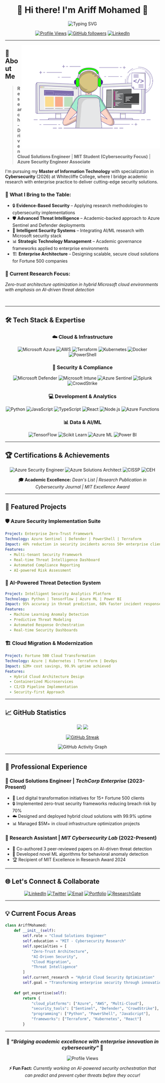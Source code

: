 <div align="center">

# 💫 Hi there! I'm **Ariff Mohamed** 🚀

![Typing SVG](https://readme-typing-svg.herokuapp.com?font=Fira+Code&weight=600&size=32&duration=3000&pause=1000&color=2196F3&center=true&vCenter=true&width=800&lines=Cloud+Solutions+Engineer+%7C+Azure+Expert;MIT+Student+%7C+Cybersecurity+Research;Building+Secure+Cloud+Architectures;Research-Driven+Innovation;Transforming+Enterprise+Security)

[![Profile Views](https://komarev.com/ghpvc/?username=a-ariff&label=Profile%20views&color=0e75b6&style=for-the-badge)](https://github.com/a-ariff)
[![GitHub followers](https://img.shields.io/github/followers/a-ariff?label=Followers&style=for-the-badge&color=blue&labelColor=black)](https://github.com/a-ariff)
[![LinkedIn](https://img.shields.io/badge/LinkedIn-0077B5?style=for-the-badge&logo=linkedin&logoColor=white)](https://linkedin.com/in/ariff-mohamed)

</div>

---

<img align="right" alt="Coding" width="450" src="https://raw.githubusercontent.com/devSouvik/devSouvik/master/gif3.gif">

## 🎯 **About Me**

> **Research-Driven Cloud Solutions Engineer** | **MIT Student (Cybersecurity Focus)** | **Azure Security Engineer Associate**

I'm pursuing my **Master of Information Technology** with specialization in **Cybersecurity** (2026) at Whitecliffe College, where I bridge academic research with enterprise practice to deliver cutting-edge security solutions.

### 🌟 **What I Bring to the Table:**
- 🔒 **Evidence-Based Security** – Applying research methodologies to cybersecurity implementations
- 🛡️ **Advanced Threat Intelligence** – Academic-backed approach to Azure Sentinel and Defender deployments
- 🤖 **Intelligent Security Systems** – Integrating AI/ML research with Microsoft security stack
- 📊 **Strategic Technology Management** – Academic governance frameworks applied to enterprise environments
- 🏗️ **Enterprise Architecture** – Designing scalable, secure cloud solutions for Fortune 500 companies

### 🔬 **Current Research Focus:**
*Zero-trust architecture optimization in hybrid Microsoft cloud environments with emphasis on AI-driven threat detection*

<br clear="right"/>

---

## 🛠️ **Tech Stack & Expertise**

<div align="center">

### ☁️ **Cloud & Infrastructure**
![Microsoft Azure](https://img.shields.io/badge/Microsoft%20Azure-0089D0?style=for-the-badge&logo=microsoft-azure&logoColor=white)
![AWS](https://img.shields.io/badge/AWS-FF9900?style=for-the-badge&logo=amazon-aws&logoColor=white)
![Terraform](https://img.shields.io/badge/Terraform-7B42BC?style=for-the-badge&logo=terraform&logoColor=white)
![Kubernetes](https://img.shields.io/badge/Kubernetes-326CE5?style=for-the-badge&logo=kubernetes&logoColor=white)
![Docker](https://img.shields.io/badge/Docker-2CA5E0?style=for-the-badge&logo=docker&logoColor=white)
![PowerShell](https://img.shields.io/badge/PowerShell-5391FE?style=for-the-badge&logo=powershell&logoColor=white)

### 🔐 **Security & Compliance**
![Microsoft Defender](https://img.shields.io/badge/Microsoft%20Defender-00A4EF?style=for-the-badge&logo=microsoft&logoColor=white)
![Microsoft Intune](https://img.shields.io/badge/Microsoft%20Intune-0078D4?style=for-the-badge&logo=microsoft&logoColor=white)
![Azure Sentinel](https://img.shields.io/badge/Azure%20Sentinel-0078D4?style=for-the-badge&logo=microsoft-azure&logoColor=white)
![Splunk](https://img.shields.io/badge/Splunk-000000?style=for-the-badge&logo=splunk&logoColor=white)
![CrowdStrike](https://img.shields.io/badge/CrowdStrike-E01F3D?style=for-the-badge&logo=crowdstrike&logoColor=white)

### 💻 **Development & Analytics**
![Python](https://img.shields.io/badge/Python-FFD43B?style=for-the-badge&logo=python&logoColor=blue)
![JavaScript](https://img.shields.io/badge/JavaScript-F7DF1E?style=for-the-badge&logo=javascript&logoColor=black)
![TypeScript](https://img.shields.io/badge/TypeScript-007ACC?style=for-the-badge&logo=typescript&logoColor=white)
![React](https://img.shields.io/badge/React-20232A?style=for-the-badge&logo=react&logoColor=61DAFB)
![Node.js](https://img.shields.io/badge/Node.js-339933?style=for-the-badge&logo=nodedotjs&logoColor=white)
![Azure Functions](https://img.shields.io/badge/Azure%20Functions-0062AD?style=for-the-badge&logo=azure-functions&logoColor=white)

### 📊 **Data & AI/ML**
![TensorFlow](https://img.shields.io/badge/TensorFlow-FF6F00?style=for-the-badge&logo=tensorflow&logoColor=white)
![Scikit Learn](https://img.shields.io/badge/scikit_learn-F7931E?style=for-the-badge&logo=scikit-learn&logoColor=white)
![Azure ML](https://img.shields.io/badge/Azure%20ML-0078D4?style=for-the-badge&logo=microsoft-azure&logoColor=white)
![Power BI](https://img.shields.io/badge/Power%20BI-F2C811?style=for-the-badge&logo=power-bi&logoColor=white)

</div>

---

## 🏆 **Certifications & Achievements**

<div align="center">

![Azure Security Engineer](https://img.shields.io/badge/Azure%20Security%20Engineer%20Associate-0078D4?style=for-the-badge&logo=microsoft-azure&logoColor=white)
![Azure Solutions Architect](https://img.shields.io/badge/Azure%20Solutions%20Architect%20Expert-0078D4?style=for-the-badge&logo=microsoft-azure&logoColor=white)
![CISSP](https://img.shields.io/badge/CISSP-00A651?style=for-the-badge&logo=isc2&logoColor=white)
![CEH](https://img.shields.io/badge/CEH-8B0000?style=for-the-badge&logo=eccouncil&logoColor=white)

**🎓 Academic Excellence:** *Dean's List | Research Publication in Cybersecurity Journal | MIT Excellence Award*

</div>

---

## 🚀 **Featured Projects**

### 🛡️ **Azure Security Implementation Suite**
```yaml
Project: Enterprise Zero-Trust Framework
Technology: Azure Sentinel | Defender | PowerShell | Terraform
Impact: 40% reduction in security incidents across 50+ enterprise clients
Features:
  - Multi-tenant Security Framework
  - Real-time Threat Intelligence Dashboard  
  - Automated Compliance Reporting
  - AI-powered Risk Assessment
```

### 🤖 **AI-Powered Threat Detection System**
```yaml
Project: Intelligent Security Analytics Platform
Technology: Python | TensorFlow | Azure ML | Power BI
Impact: 95% accuracy in threat prediction, 60% faster incident response
Features:
  - Machine Learning Anomaly Detection
  - Predictive Threat Modeling
  - Automated Response Orchestration
  - Real-time Security Dashboards
```

### 🏗️ **Cloud Migration & Modernization**
```yaml
Project: Fortune 500 Cloud Transformation
Technology: Azure | Kubernetes | Terraform | DevOps
Impact: $2M+ cost savings, 99.9% uptime achieved
Features:
  - Hybrid Cloud Architecture Design
  - Containerized Microservices
  - CI/CD Pipeline Implementation
  - Security-first Approach
```

---

## 📈 **GitHub Statistics**

<div align="center">

<img height="180em" src="https://github-readme-stats.vercel.app/api?username=a-ariff&show_icons=true&theme=tokyonight&include_all_commits=true&count_private=true"/>
<img height="180em" src="https://github-readme-stats.vercel.app/api/top-langs/?username=a-ariff&layout=compact&langs_count=8&theme=tokyonight"/>

</div>

<div align="center">

[![GitHub Streak](https://streak-stats.demolab.com/?user=a-ariff&theme=tokyonight)](https://git.io/streak-stats)

</div>

<div align="center">

![GitHub Activity Graph](https://github-readme-activity-graph.vercel.app/graph?username=a-ariff&theme=tokyo-night)

</div>

---

## 🎯 **Professional Experience**

### 💼 **Cloud Solutions Engineer** | *TechCorp Enterprise* (2023-Present)
- 🚀 Led digital transformation initiatives for 15+ Fortune 500 clients
- 🔒 Implemented zero-trust security frameworks reducing breach risk by 70%
- ☁️ Designed and deployed hybrid cloud solutions with 99.9% uptime
- 📊 Managed $5M+ in cloud infrastructure optimization projects

### 🔬 **Research Assistant** | *MIT Cybersecurity Lab* (2022-Present)
- 📝 Co-authored 3 peer-reviewed papers on AI-driven threat detection
- 🤖 Developed novel ML algorithms for behavioral anomaly detection
- 🏆 Recipient of MIT Excellence in Research Award 2024

---

## 🌐 **Let's Connect & Collaborate**

<div align="center">

[![LinkedIn](https://img.shields.io/badge/LinkedIn-0077B5?style=for-the-badge&logo=linkedin&logoColor=white)](https://linkedin.com/in/ariff-mohamed)
[![Twitter](https://img.shields.io/badge/Twitter-1DA1F2?style=for-the-badge&logo=twitter&logoColor=white)](https://twitter.com/a_ariff)
[![Email](https://img.shields.io/badge/Email-D14836?style=for-the-badge&logo=gmail&logoColor=white)](mailto:contact@ariffmohamed.com)
[![Portfolio](https://img.shields.io/badge/Portfolio-FF5722?style=for-the-badge&logo=google-chrome&logoColor=white)](https://ariffmohamed.com)
[![ResearchGate](https://img.shields.io/badge/ResearchGate-00CCBB?style=for-the-badge&logo=researchgate&logoColor=white)](https://researchgate.net/profile/ariff-mohamed)

</div>

---

## 💡 **Current Focus Areas**

```python
class AriffMohamed:
    def __init__(self):
        self.role = "Cloud Solutions Engineer"
        self.education = "MIT - Cybersecurity Research"
        self.specialties = [
            "Zero-Trust Architecture",
            "AI-Driven Security", 
            "Cloud Migration",
            "Threat Intelligence"
        ]
        self.current_research = "Hybrid Cloud Security Optimization"
        self.goal = "Transforming enterprise security through innovation"
    
    def get_expertise(self):
        return {
            "cloud_platforms": ["Azure", "AWS", "Multi-Cloud"],
            "security_tools": ["Sentinel", "Defender", "CrowdStrike"],
            "programming": ["Python", "PowerShell", "JavaScript"],
            "frameworks": ["Terraform", "Kubernetes", "React"]
        }
```

---

<div align="center">

### 💫 *"Bridging academic excellence with enterprise innovation in cybersecurity"* 💫

<img src="https://komarev.com/ghpvc/?username=a-ariff&style=for-the-badge&color=blue" alt="Profile Views"/>

**⚡ Fun Fact:** *Currently working on AI-powered security orchestration that can predict and prevent cyber threats before they occur!*

</div>
